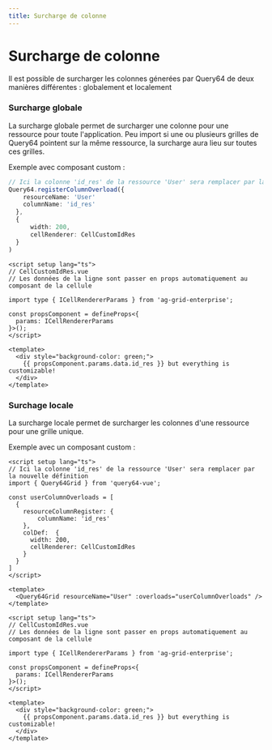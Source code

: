 ```yaml
---
title: Surcharge de colonne
---
```


# Surcharge de colonne

Il est possible de surcharger les colonnes génerées par Query64 de deux manières différentes : globalement et localement

### Surcharge globale
La surcharge globale permet de surcharger une colonne pour une ressource pour toute l'application.
Peu import si une ou plusieurs grilles de Query64 pointent sur la même ressource, la surcharge aura lieu sur toutes ces grilles.


Exemple avec composant custom : 
```typescript
// Ici la colonne 'id_res' de la ressource 'User' sera remplacer par la nouvelle définition
Query64.registerColumnOverload({
    resourceName: 'User'
    columnName: 'id_res'
  },
  {
      width: 200,
      cellRenderer: CellCustomIdRes
  }
)
```

```vue
<script setup lang="ts">
// CellCustomIdRes.vue
// Les données de la ligne sont passer en props automatiquement au composant de la cellule

import type { ICellRendererParams } from 'ag-grid-enterprise';

const propsComponent = defineProps<{
  params: ICellRendererParams
}>();
</script>

<template>
  <div style="background-color: green;">
    {{ propsComponent.params.data.id_res }} but everything is customizable!
  </div>
</template>
```
### Surchage locale
La surcharge locale permet de surcharger les colonnes d'une ressource pour une grille unique.

Exemple avec un composant custom :
```vue
<script setup lang="ts">
// Ici la colonne 'id_res' de la ressource 'User' sera remplacer par la nouvelle définition
import { Query64Grid } from 'query64-vue';

const userColumnOverloads = [
  {
    resourceColumnRegister: {
        columnName: 'id_res'
    },
    colDef:  {
      width: 200,
      cellRenderer: CellCustomIdRes
    }
  }
]
</script>

<template>
  <Query64Grid resourceName="User" :overloads="userColumnOverloads" />
</template>
```

```vue
<script setup lang="ts">
// CellCustomIdRes.vue
// Les données de la ligne sont passer en props automatiquement au composant de la cellule

import type { ICellRendererParams } from 'ag-grid-enterprise';

const propsComponent = defineProps<{
  params: ICellRendererParams
}>();
</script>

<template>
  <div style="background-color: green;">
    {{ propsComponent.params.data.id_res }} but everything is customizable!
  </div>
</template>
```
